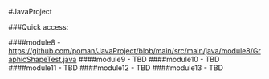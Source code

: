 #JavaProject

###Quick access:

####module8 - https://github.com/poman/JavaProject/blob/main/src/main/java/module8/GraphicShapeTest.java
####module9 - TBD
####module10 - TBD
####module11 - TBD
####module12 - TBD
####module13 - TBD